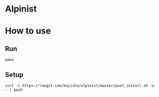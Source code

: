 # Alpinist
# How to use
## Run
```console
make
```

## Setup
```console
curl -L https://rawgit.com/kajisha/alpinist/master/post_install.sh -o - | bash
```
